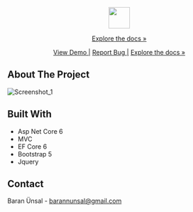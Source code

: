 <p align="center">
  <img height="48" width="48" src="https://user-images.githubusercontent.com/96000792/194586367-d43522c7-1ed7-446c-8e65-08ff7c3635bf.png" />
</p>

<p align="center">
  <a href="https://github.com/BarannUnsal/SedoFurniture">Explore the docs »</a>
</p>
  
<p align="center">
  <a href="https://www.sedomobilya.com/">View Demo |</a>
  <a href="https://github.com/BarannUnsal/SedoFurniture/issues"> Report Bug |</a>
  <a href="https://github.com/BarannUnsal/SedoFurniture/issues">Explore the docs »</a>
</p>

## About The Project

![Screenshot_1](https://user-images.githubusercontent.com/96000792/194583320-e74b191b-782b-45e2-a32a-251ada2b78e3.png)

## Built With
- Asp Net Core 6
- MVC
- EF Core 6
- Bootstrap 5
- Jquery

## Contact
Baran Ünsal - [barannunsal@gmail.com](barannunsal@gmail.com)
